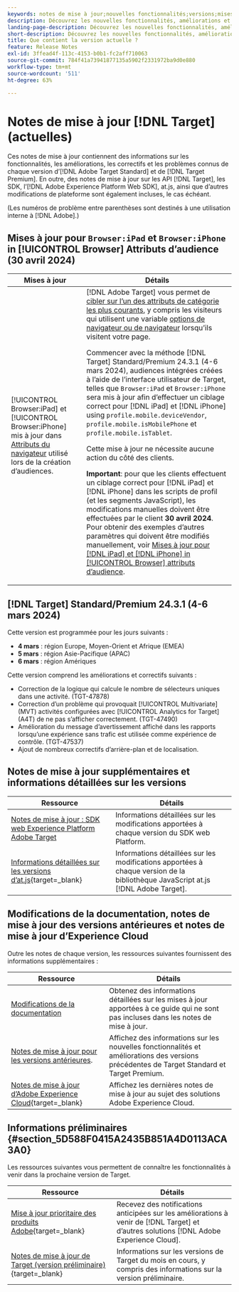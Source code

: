 ```yaml
---
keywords: notes de mise à jour;nouvelles fonctionnalités;versions;mises à jour;mise à jour;version;amélioration;améliorations;correctifs;correctifs de bugs;mises à jour
description: Découvrez les nouvelles fonctionnalités, améliorations et correctifs de la version actuelle dʼ [!DNL Adobe Target], notamment les SDK, les API et les bibliothèques JavaScript.
landing-page-description: Découvrez les nouvelles fonctionnalités, améliorations et correctifs de la version actuelle d’ [!DNL Adobe Target].
short-description: Découvrez les nouvelles fonctionnalités, améliorations et correctifs de la version actuelle d’ [!DNL Adobe Target].
title: Que contient la version actuelle ?
feature: Release Notes
exl-id: 3ffead4f-113c-4153-b0b1-fc2aff710063
source-git-commit: 784f41a73941877135a5902f2331972ba9d0e880
workflow-type: tm+mt
source-wordcount: '511'
ht-degree: 63%

---
```


# Notes de mise à jour [!DNL Target] (actuelles)

Ces notes de mise à jour contiennent des informations sur les fonctionnalités, les améliorations, les correctifs et les problèmes connus de chaque version d’[!DNL Adobe Target Standard] et de [!DNL Target Premium]. En outre, des notes de mise à jour sur les API [!DNL Target], les SDK, l’[!DNL Adobe Experience Platform Web SDK], at.js, ainsi que d’autres modifications de plateforme sont également incluses, le cas échéant.

(Les numéros de problème entre parenthèses sont destinés à une utilisation interne à [!DNL Adobe].)

## Mises à jour pour `Browser:iPad` et `Browser:iPhone` in [!UICONTROL Browser] Attributs d’audience (30 avril 2024)

| Mises à jour | Détails |
|--- |--- |
| [!UICONTROL Browser:iPad] et [!UICONTROL Browser:iPhone] mis à jour dans [Attributs du navigateur](/help/main/c-target/c-audiences/c-target-rules/browser.md) utilisé lors de la création d’audiences. | [!DNL Adobe Target] vous permet de [cibler sur l’un des attributs de catégorie les plus courants](/help/main/c-target/c-audiences/c-target-rules/target-rules.md), y compris les visiteurs qui utilisent une variable [options de navigateur ou de navigateur](/help/main/c-target/c-audiences/c-target-rules/browser.md) lorsqu’ils visitent votre page.<P>Commencer avec la méthode [!DNL Target] Standard/Premium 24.3.1 (4-6 mars 2024), audiences intégrées créées à l’aide de l’interface utilisateur de Target, telles que `Browser:iPad` et `Browser:iPhone` sera mis à jour afin d’effectuer un ciblage correct pour [!DNL iPad] et [!DNL iPhone] using `profile.mobile.deviceVendor`, `profile.mobile.isMobilePhone` et `profile.mobile.isTablet`.<P>Cette mise à jour ne nécessite aucune action du côté des clients.<p><B>Important</b>: pour que les clients effectuent un ciblage correct pour [!DNL iPad] et [!DNL iPhone] dans les scripts de profil (et les segments JavaScript), les modifications manuelles doivent être effectuées par le client **30 avril 2024**. Pour obtenir des exemples d’autres paramètres qui doivent être modifiés manuellement, voir [Mises à jour pour [!DNL iPad] et [!DNL iPhone] in [!UICONTROL Browser] attributs d’audience](/help/main/c-target/c-audiences/c-target-rules/browser.md#updates). |

## [!DNL Target] Standard/Premium 24.3.1 (4-6 mars 2024)

Cette version est programmée pour les jours suivants :

* **4 mars** : région Europe, Moyen-Orient et Afrique (EMEA)
* **5 mars** : région Asie-Pacifique (APAC)
* **6 mars** : région Amériques

Cette version comprend les améliorations et correctifs suivants :

* Correction de la logique qui calcule le nombre de sélecteurs uniques dans une activité. (TGT-47878)
* Correction d’un problème qui provoquait [!UICONTROL Multivariate] (MVT) activités configurées avec [!UICONTROL Analytics for Target] (A4T) de ne pas s’afficher correctement. (TGT-47490)
* Amélioration du message d’avertissement affiché dans les rapports lorsqu’une expérience sans trafic est utilisée comme expérience de contrôle. (TGT-47537)
* Ajout de nombreux correctifs d’arrière-plan et de localisation.

## Notes de mise à jour supplémentaires et informations détaillées sur les versions

| Ressource | Détails |
|--- |--- |
| [Notes de mise à jour : SDK web Experience Platform Adobe Target](https://experienceleague.adobe.com/docs/experience-platform/edge/release-notes.html?lang=fr) | Informations détaillées sur les modifications apportées à chaque version du SDK web Platform. |
| [Informations détaillées sur les versions d’at.js](https://experienceleague.adobe.com/docs/target-dev/developer/client-side/at-js-implementation/target-atjs-versions.html?lang=fr){target=_blank} | Informations détaillées sur les modifications apportées à chaque version de la bibliothèque JavaScript at.js [!DNL Adobe Target]. |

## Modifications de la documentation, notes de mise à jour des versions antérieures et notes de mise à jour d’Experience Cloud

Outre les notes de chaque version, les ressources suivantes fournissent des informations supplémentaires :

| Ressource | Détails |
|--- |--- |
| [Modifications de la documentation](/help/main/r-release-notes/doc-change.md) | Obtenez des informations détaillées sur les mises à jour apportées à ce guide qui ne sont pas incluses dans les notes de mise à jour. |
| [Notes de mise à jour pour les versions antérieures](/help/main/r-release-notes/release-notes-for-previous-releases.md). | Affichez des informations sur les nouvelles fonctionnalités et améliorations des versions précédentes de Target Standard et Target Premium. |
| [Notes de mise à jour d’Adobe Experience Cloud](https://experienceleague.adobe.com/docs/release-notes/experience-cloud/current.html?lang=fr){target=_blank} | Affichez les dernières notes de mise à jour au sujet des solutions Adobe Experience Cloud. |

## Informations préliminaires {#section_5D588F0415A2435B851A4D0113ACA3A0}

Les ressources suivantes vous permettent de connaître les fonctionnalités à venir dans la prochaine version de Target.

| Ressource | Détails |
|--- |--- |
| [Mise à jour prioritaire des produits Adobe](https://www.adobe.com/subscription/priority-product-update.html){target=_blank} | Recevez des notifications anticipées sur les améliorations à venir de [!DNL Target] et d’autres solutions [!DNL Adobe Experience Cloud]. |
| [Notes de mise à jour de Target (version préliminaire)](/help/main/r-release-notes/target-release-notes.md){target=_blank} | Informations sur les versions de Target du mois en cours, y compris des informations sur la version préliminaire. |
